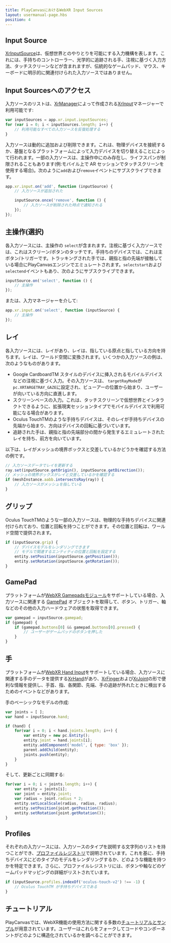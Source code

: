```yaml
---
title: PlayCanvasにおけるWebXR Input Sources
layout: usermanual-page.hbs
position: 4
---
```


## Input Source

[XrInputSource][1]は、仮想世界とのやりとりを可能にする入力機構を表します。これには、手持ちのコントローラー、光学的に追跡される手、注視に基づく入力方法、タッチスクリーンなどが含まれますが、伝統的なゲームパッド、マウス、キーボードに明示的に関連付けられた入力ソースではありません。

## Input Sourcesへのアクセス

入力ソースのリストは、[XrManager][3]によって作成される[XrInput][2]マネージャーで利用可能です:

```javascript
var inputSources = app.xr.input.inputSources;
for (var i = 0; i < inputSources.length; i++) {
    // 利用可能なすべての入力ソースを反復処理する
}
```

入力ソースは動的に追加および削除できます。これは、物理デバイスを接続するか、基盤となるプラットフォームによって入力デバイスを切り替えることによって行われます。一部の入力ソースは、主操作中にのみ存在し、ライフスパンが制限されることもあります(例:モバイル上で AR セッションでタッチスクリーンを使用する場合)。次のように`add`および`remove`イベントにサブスクライブできます。

```javascript
app.xr.input.on('add', function (inputSource) {
    // 入力ソースが追加された

    inputSource.once('remove', function () {
        // 入力ソースが削除された時点で通知される
    });
});
```

## 主操作(選択)

各入力ソースには、主操作の `select`が含まれます。注視に基づく入力ソースでは、これはスクリーン/ボタンのタッチです。手持ちのデバイスでは、これは主ボタン/トリガーです。トラッキングされた手では、親指と指の先端が接触している場合にPlayCanvasエンジンでエミュレートされます。`selectstart`および`selectend`イベントもあり、次のようにサブスクライブできます。

```javascript
inputSource.on('select', function () {
    // 主操作
});
```

または、入力マネージャーを介して:

```javascript
app.xr.input.on('select', function (inputSource) {
    // 主操作
});
```

## レイ

各入力ソースには、レイがあり、レイは、指している原点と指している方向を持ちます。レイは、ワールド空間に変換されます。いくつかの入力ソースの例は、次のようなものがあります。

 * Google CardboardTM スタイルのデバイスに挿入されるモバイルデバイスなどの注視に基づく入力。その入力ソースは、 `targetRayMode`が `pc.XRTARGETRAY_GAZE`に設定され、ビューアーの位置から始まり、ユーザーが向いている方向に直進します。
 * スクリーンベースの入力。これは、タッチスクリーンで仮想世界とインタラクトできるように、拡張現実セッションタイプでモバイルデバイスで利用可能になる場合があります。
 * Oculus TouchTMのような手持ちデバイスは、そのレイが手持ちデバイスの先端から始まり、方向はデバイスの回転に基づいています。
 * 追跡された手は、親指と指の先端部分の間から発生するエミュレートされたレイを持ち、前方を向いています。

以下は、レイがメッシュの境界ボックスと交差しているかどうかを確認する方法の例です。

```javascript
// 入力ソースデータでレイを更新する
ray.set(inputSource.getOrigin(), inputSource.getDirection());
// メッシュの境界ボックスがレイと交差しているかを確認する
if (meshInstance.aabb.intersectsRay(ray)) {
    // 入力ソースがメッシュを指している
}
```

## グリップ

Oculus TouchTMのような一部の入力ソースは、物理的な手持ちデバイスに関連付けられており、位置と回転を持つことができます。その位置と回転は、ワールド空間で提供されます。

```javascript
if (inputSource.grip) {
    // デバイスモデルをレンダリングできます
    // モデルで関連するエンティティの位置と回転を設定する
    entity.setPosition(inputSource.getPosition());
    entity.setRotation(inputSource.getRotation());
}
```

## GamePad

プラットフォームが[WebXR Gamepadsモジュール][4]をサポートしている場合、入力ソースに関連する [GamePad][5] オブジェクトを取得して、ボタン、トリガー、軸などのその他の入力ハードウェアの状態を取得できます。

```javascript
var gamepad = inputSource.gamepad;
if (gamepad) {
    if (gamepad.buttons[0] && gamepad.buttons[0].pressed) {
        // ユーザーがゲームパッドのボタンを押した
    }
}
```

## 手

プラットフォームが[WebXR Hand Input][7]をサポートしている場合、入力ソースに関連する手のデータを提供する[XrHand][8]があり、[XrFinger][9]および[XrJoint][10]の形で便利な情報を提供し、手首、指、各関節、先端、手の追跡が外れたときに検出するためのイベントなどがあります。

手のベーシックなモデルの作成:

```javascript
var joints = [ ];
var hand = inputSource.hand;

if (hand) {
    for(var i = 0; i < hand.joints.length; i++) {
        var entity = new pc.Entity();
        entity.joint = hand.joints[i];
        entity.addComponent('model', { type: 'box' });
        parent.addChild(entity);
        joints.push(entity);
    }
}
```

そして、更新ごとに同期する:

```javascript
for(var i = 0; i < joints.length; i++) {
    var entity = joints[i];
    var joint = entity.joint;
    var radius = joint.radius * 2;
    entity.setLocalScale(radius, radius, radius);
    entity.setPosition(joint.getPosition());
    entity.setRotation(joint.getRotation());
}
```

## Profiles

それぞれの入力ソースには、入力ソースのタイプを説明する文字列のリストを持つことができ、[プロファイルレジストリ][6]で説明されています。これを基に、手持ちデバイスにどのタイプのモデルをレンダリングするか、どのような機能を持つかを特定できます。さらに、プロファイルレジストリには、ボタンや軸などのゲームパッドマッピングの詳細がリストされています。

```javascript
if (inputSource.profiles.indexOf('oculus-touch-v2') !== -1) {
    // Oculus TouchTM が手持ちデバイスである
}
```

## チュートリアル

PlayCanvasでは、WebXR機能の使用方法に関する多数の[チュートリアルとサンプル][11]が用意されています。ユーザーはこれらをフォークしてコードやコンポーネントがどのように構造化されているかを調べることができます。


[1]: /api/pc.XrInputSource.html
[2]: /api/pc.XrInput.html
[3]: /api/pc.XrManager.html
[4]: https://www.w3.org/TR/webxr-gamepads-module-1/
[5]: https://w3c.github.io/gamepad/
[6]: https://github.com/immersive-web/webxr-input-profiles/tree/master/packages/registry
[7]: https://immersive-web.github.io/webxr-hand-input/
[8]: /api/pc.XrHand.html
[9]: /api/pc.XrFinger.html
[10]: /api/pc.XrJoint.html
[11]: /tutorials/?tags=vr
